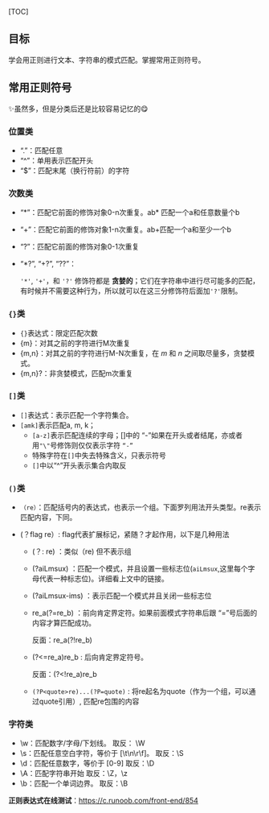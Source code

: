 [TOC]

## 目标

学会用正则进行文本、字符串的模式匹配。掌握常用正则符号。

## 常用正则符号

:sparkles:虽然多，但是分类后还是比较容易记忆的:yum:

### **位置类**

- “.”：匹配任意
- “^”：单用表示匹配开头
- “$”：匹配末尾（换行符前）的字符

### **次数类**

- “*”：匹配它前面的修饰对象0-n次重复。ab\* 匹配一个a和任意数量个b

- “+”：匹配它前面的修饰对象1-n次重复。ab+匹配一个a和至少一个b

- “?”：匹配它前面的修饰对象0-1次重复

- “*?”, “+?”, “??”：

  `'*'`, `'+'`，和 `'?'` 修饰符都是 **贪婪的**；它们在字符串中进行尽可能多的匹配，有时候并不需要这种行为，所以就可以在这三分修饰符后面加`'?'`限制。

### **`{}`类**

- `{}`表达式：限定匹配次数
- {m}：对其之前的字符进行M次重复
- {m,n}：对其之前的字符进行M-N次重复，在 *m* 和 *n* 之间取尽量多，贪婪模式。
- {m,n}?：非贪婪模式，匹配m次重复

###  **`[]`类**

- `[]`表达式：表示匹配一个字符集合。
- `[amk]`表示匹配a, m, k；
  	- `[a-z]`表示匹配连续的字母；[]中的 “-”如果在开头或者结尾，亦或者用`"\"`号修饰则仅仅表示字符 `“-”`
  	- 特殊字符在`[]`中失去特殊含义，只表示符号
  	- `[]`中以“^”开头表示集合内取反

###  **`()`类**

- `（re）`：匹配括号内的表达式，也表示一个组。下面罗列用法开头类型。re表示匹配内容，下同。

- (？flag re）:   flag代表扩展标记，紧随？才起作用，以下是几种用法

  - (？: re)       ：类似（re) 但不表示组

  - (?aiLmsux) ：匹配一个模式，并且设置一些标志位(`aiLmsux`,这里每个字母代表一种标志位)。详细看上文中的链接。

  - (?aiLmsux-ims) ：表示匹配一个模式并且关闭一些标志位

  - re_a(?=re_b)      ：前向肯定界定符。如果前面模式字符串后跟 “=”号后面的内容才算匹配成功。

    反面：re_a(?!re_b) 

  - (?<=re_a)re_b    :  后向肯定界定符号。

    反面：(?<!re_a)re_b    
    
  - `(?P<quote>re)...(?P=quote)` :  将re起名为quote（作为一个组，可以通过quote引用）, 匹配re包围的内容

###  **字符类**

- \w：匹配数字/字母/下划线。    					 取反： \W
- \s：匹配任意空白字符，等价于 [\t\n\r\f]。   取反：\S
- \d：匹配任意数字，等价于 [0-9]                  取反：\D
- \A：匹配字符串开始                                     取反：\Z，\z
- \b：匹配一个单词边界。                              取反：\B

**正则表达式在线测试**：https://c.runoob.com/front-end/854

